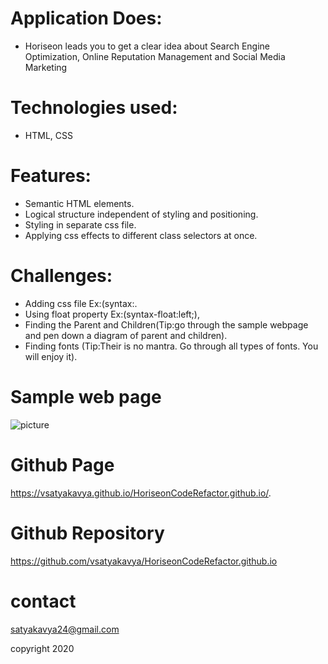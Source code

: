# Application Does:
* Horiseon leads you to get a clear idea about Search Engine Optimization, Online Reputation Management and Social Media Marketing

# Technologies used:
* HTML, CSS

# Features:
* Semantic HTML elements.
* Logical structure independent of styling and positioning.
* Styling in separate css file.
* Applying css effects to different class selectors at once.

# Challenges:
* Adding css file   Ex:(syntax:<link rel="stylesheet" href="css file path.css">.
* Using float property  Ex:(syntax-float:left;),
* Finding the Parent and Children(Tip:go through the sample webpage and pen down a diagram of parent and children).
* Finding fonts (Tip:Their is no mantra. Go through all types of fonts. You will enjoy it).

# Sample web page
![picture](horiseon.png)

# Github Page 
 https://vsatyakavya.github.io/HoriseonCodeRefactor.github.io/.

# Github Repository
https://github.com/vsatyakavya/HoriseonCodeRefactor.github.io

# contact
satyakavya24@gmail.com 


copyright 2020
